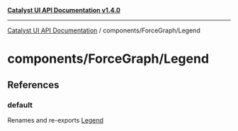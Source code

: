 [**Catalyst UI API Documentation v1.4.0**](../../../README.md)

---

[Catalyst UI API Documentation](../../../README.md) / components/ForceGraph/Legend

# components/ForceGraph/Legend

## References

### default

Renames and re-exports [Legend](../variables/Legend.md)
